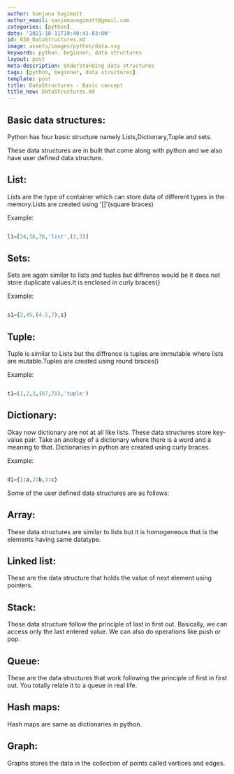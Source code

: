 ```yaml
---
author: Sanjana Sogimatt
author_email: sanjanasogimatt@gmail.com
categories: [python]
date: '2021-10-11T19:40:41-03:00'
id: 030_DataStructures.md
image: assets/images/python/data.svg
keywords: python, beginner, data structures
layout: post
meta-description: Understanding data structures
tags: [python, beginner, data structures]
template: post
title: DataStructures - Basic concept
title_new: DataStructures.md
---
```




## Basic data structures:

Python has four basic structure namely Lists,Dictionary,Tuple and sets.

These data structures are in built that come along with python and we also have user defined data structure.





## List:

Lists are the type of container which can store data of different types in the memory.Lists are created using '[]'(square braces)

Example:

```python

l1=[34,56,78,'list',(2,3)]

```

## Sets:

Sets are again similar to lists and tuples but diffrence would be it does not store duplicate values.It is enclosed in curly braces{}

Example:

```python

s1={2,45,(4.5,7),s}

```

## Tuple:

Tuple is similar to Lists but the diffrence is tuples are immutable where lists are mutable.Tuples are created using round braces()

Example:

```python

t1=(1,2,3,(67,78),'tuple')

```

## Dictionary:

Okay now dictionary are not at all like lists. These data structures store key-value pair. Take an anology of a dictionary where there is a word and a meaning to that. Dictionaries in python are created using curly braces.

Example:

```python

d1={1:a,2:b,3:c}

```

Some of the user defined data structures are as follows:

## Array: 

These data structures are similar to lists but it is homogeneous that is the elements having same datatype.



## Linked list:

These are the data structure that holds the value of next element using pointers.



## Stack:

These data structure follow the principle of last in first out. Basically, we can access only the last entered value. We can also do operations like push or pop.



## Queue:

These are the data structures that work following the principle of first in first out. You totally relate it to a queue in real life.



## Hash maps:

Hash maps are same as dictionaries in python.



## Graph:

Graphs stores the data in the collection of points called vertices and edges.




